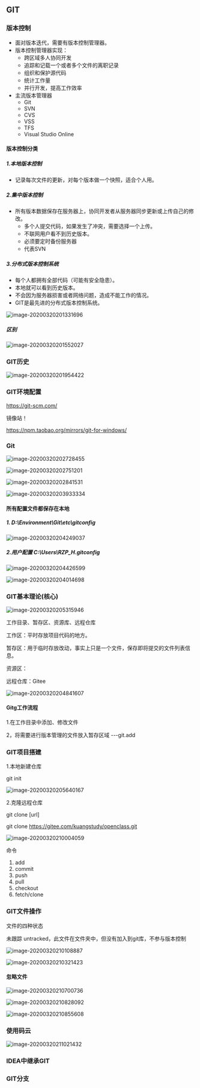 ## GIT

### 版本控制

* 面对版本迭代，需要有版本控制管理器。
* 版本控制管理器实现：
  * 跨区域多人协同开发
  * 追踪和记载一个或者多个文件的离职记录
  * 组织和保护源代码
  * 统计工作量
  * 并行开发，提高工作效率
* 主流版本管理器
  * Git
  * SVN
  * CVS
  * VSS
  * TFS
  * Visual Studio Online

#### 版本控制分类

##### 1.本地版本控制

* 记录每次文件的更新，对每个版本做一个快照，适合个人用。

##### 2.集中版本控制

* 所有版本数据保存在服务器上，协同开发者从服务器同步更新或上传自己的修改。
  * 多个人提交代码，如果发生了冲突，需要选择一个上传。
  * 不联网用户看不到历史版本。
  * 必须要定时备份服务器
  * 代表SVN

##### 3.分布式版本控制系统

* 每个人都拥有全部代码（可能有安全隐患）。
* 本地就可以看到历史版本。
* 不会因为服务器损害或者网络问题，造成不能工作的情况。
* GIT是最先进的分布式版本控制系统。

![image-20200320201331696](00.GIT.assets/image-20200320201331696.png)

##### 区别

![image-20200320201552027](00.GIT.assets/image-20200320201552027.png)

### GIT历史

![image-20200320201954422](00.GIT.assets/image-20200320201954422.png)

### GIT环境配置

https://git-scm.com/

镜像站！

https://npm.taobao.org/mirrors/git-for-windows/

### Git

![image-20200320202728455](00.GIT.assets/image-20200320202728455.png)

![image-20200320202751201](00.GIT.assets/image-20200320202751201.png)

![image-20200320202841531](00.GIT.assets/image-20200320202841531.png)

![image-20200320203933334](00.GIT.assets/image-20200320203933334.png)

#### 所有配置文件都保存在本地

##### 1. D:\Environment\Git\etc\gitconfig 

![image-20200320204249037](00.GIT.assets/image-20200320204249037.png)

##### 2.用户配置 C:\Users\RZP_H\.gitconfig

![image-20200320204426599](00.GIT.assets/image-20200320204426599.png)

![image-20200320204014698](00.GIT.assets/image-20200320204014698.png)

### GIT基本理论(核心)

![image-20200320205315946](00.GIT.assets/image-20200320205315946.png)

工作目录、暂存区、资源库、远程仓库

工作区：平时存放项目代码的地方。

暂存区：用于临时存放改动，事实上只是一个文件，保存即将提交的文件列表信息。

资源区：

远程仓库：Gitee

![image-20200320204841607](00.GIT.assets/image-20200320204841607.png)



#### Gitg工作流程

1.在工作目录中添加、修改文件

2，将需要进行版本管理的文件放入暂存区域 ---git.add



### GIT项目搭建

1.本地新建仓库

git init

![image-20200320205640167](00.GIT.assets/image-20200320205640167.png)

2.克隆远程仓库

git clone [url] 

git clone https://gitee.com/kuangstudy/openclass.git

![image-20200320210004059](00.GIT.assets/image-20200320210004059.png)

命令

1. add
2. commit
3. push
4. pull
5. checkout
6. fetch/clone

### GIT文件操作

文件的四种状态

未跟踪 untracked，此文件在文件夹中，但没有加入到git库，不参与版本控制

![image-20200320210108887](00.GIT.assets/image-20200320210108887.png)

![image-20200320210321423](00.GIT.assets/image-20200320210321423.png)

#### 忽略文件

![image-20200320210700736](00.GIT.assets/image-20200320210700736.png)

![image-20200320210828092](00.GIT.assets/image-20200320210828092.png)

![image-20200320210855608](00.GIT.assets/image-20200320210855608.png)

### 使用码云



![image-20200320211021432](00.GIT.assets/image-20200320211021432.png)

### IDEA中继承GIT

### GIT分支



